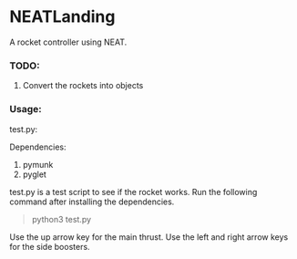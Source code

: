 # NEATLanding
A rocket controller using NEAT.

### TODO:

1. Convert the rockets into objects

### Usage:

test.py:

Dependencies:

1. pymunk
2. pyglet

test.py is a test script to see if the rocket works.
Run the following command after installing the dependencies.

> python3 test.py

Use the up arrow key for the main thrust.
Use the left and right arrow keys for the side boosters. 


